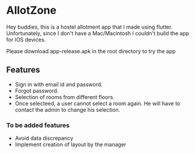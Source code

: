 # AllotZone
 Hey buddies, this is a hostel allotment app that I made using flutter.
 Unfortunately, since I don't have a Mac/Macintosh I couldn't build the app for IOS devices. 
 
 Please download app-release.apk in the root directory to try the app
 
 ## Features
  - Sign in with email id and password.
  - Forgot password.
  - Selection of rooms from different floors.
  - Once selecteed, a user cannot select a room again. He will have to contact the admin to change his selection. 


### To be added features
 - Avoid data discrepancy
 - Implement creation of layout by the manager
  
